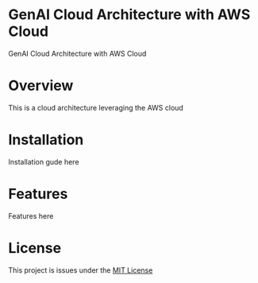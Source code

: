 # GenAI Cloud Architecture with AWS Cloud

GenAI Cloud Architecture with AWS Cloud

# Overview

This is a cloud architecture leveraging the AWS cloud

# Installation

Installation gude here

# Features

Features here

# License

This project is issues under the [MIT License](./LICENSE)
